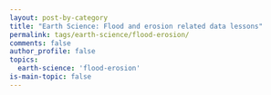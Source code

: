 ```yaml
---
layout: post-by-category
title: "Earth Science: Flood and erosion related data lessons"
permalink: tags/earth-science/flood-erosion/
comments: false
author_profile: false
topics:
  earth-science: 'flood-erosion'
is-main-topic: false
---
```

